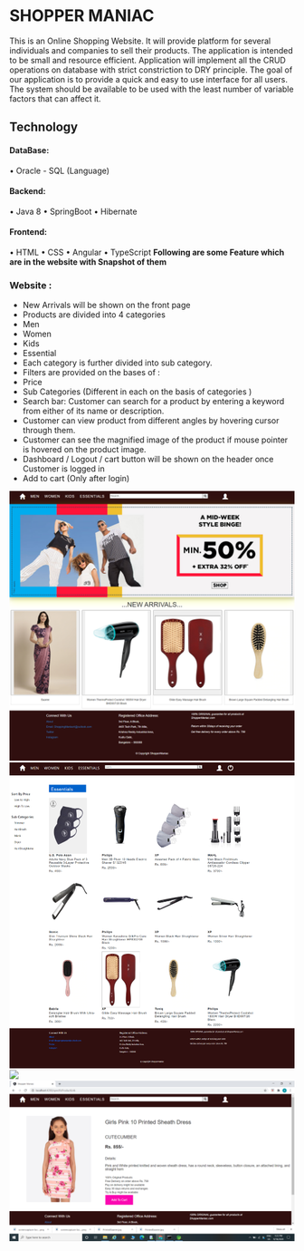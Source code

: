# SHOPPER MANIAC

This is an Online Shopping Website. It will provide platform for several individuals and companies to sell their products. The application is intended to be small and resource efficient. Application will implement all the CRUD operations on database with strict constriction to DRY principle. The goal of our application is to provide a quick and easy to use interface for all users. The system should be available to be used with the least number of variable factors that can affect it.

## Technology
 #### DataBase:
•	Oracle - SQL (Language)
#### Backend:
•	Java 8
•	SpringBoot
•	Hibernate
#### Frontend:
•	HTML
•	CSS
•	Angular
•	TypeScript
**Following are some Feature which are in the website with Snapshot of them**
### Website :
*	New Arrivals will be shown on the front page 
*	Products are divided into 4 categories 
* Men 
*	Women
*	Kids
*	Essential
*	Each category is further divided into sub category.
*	Filters are provided on the bases of :
*	Price 
*	Sub Categories (Different in each on the basis of categories )
*	Search bar: Customer can search for a product by entering a keyword from either of its name or description.
*	Customer can view product from different angles by hovering cursor through them.
*	Customer can see the magnified image of the product if mouse pointer is hovered on the product image.
*	Dashboard / Logout / cart  button will be shown on the header once Customer is logged in 
*	Add to cart (Only after login)

![](images/HomePage.png)
![](images/essentials.png)
![](images/MenCategory.png)
![](images/SpecificProduct.png)
